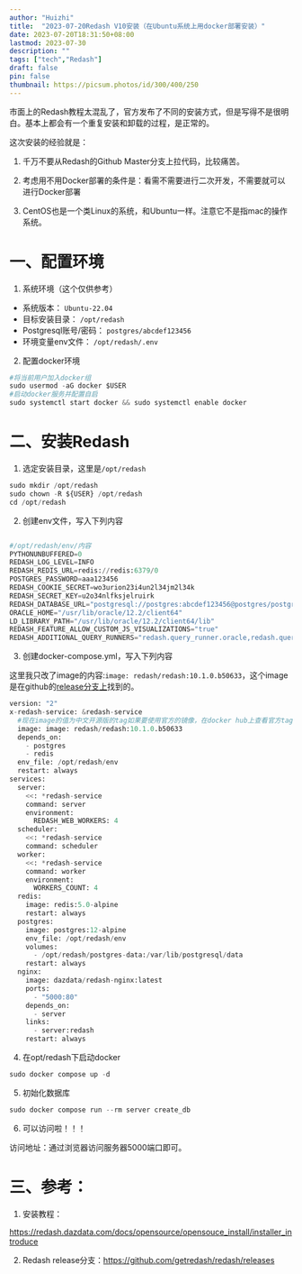 ```yaml
---
author: "Huizhi"
title:  "2023-07-20Redash V10安装（在Ubuntu系统上用docker部署安装）"
date: 2023-07-20T18:31:50+08:00  
lastmod: 2023-07-30
description: ""
tags: ["tech","Redash"]
draft: false
pin: false
thumbnail: https://picsum.photos/id/300/400/250
---
```


市面上的Redash教程太混乱了，官方发布了不同的安装方式，但是写得不是很明白。基本上都会有一个重复安装和卸载的过程，是正常的。


这次安装的经验就是：  
1. 千万不要从Redash的Github Master分支上拉代码，比较痛苦。

2. 考虑用不用Docker部署的条件是：看需不需要进行二次开发，不需要就可以进行Docker部署


3. CentOS也是一个类Linux的系统，和Ubuntu一样。注意它不是指mac的操作系统。



# 一、配置环境

1. 系统环境（这个仅供参考）
- 系统版本： `Ubuntu-22.04`
- 目标安装目录： `/opt/redash`
- Postgresql账号/密码： `postgres/abcdef123456`
- 环境变量env文件： `/opt/redash/.env`

2. 配置docker环境

```python
#将当前用户加入docker组
sudo usermod -aG docker $USER
#启动docker服务并配置自启
sudo systemctl start docker && sudo systemctl enable docker
```

# 二、安装Redash

1. 选定安装目录，这里是`/opt/redash`

```python
sudo mkdir /opt/redash
sudo chown -R ${USER} /opt/redash
cd /opt/redash
```

2. 创建env文件，写入下列内容

```python

#/opt/redash/env/内容
PYTHONUNBUFFERED=0
REDASH_LOG_LEVEL=INFO
REDASH_REDIS_URL=redis://redis:6379/0
POSTGRES_PASSWORD=aaa123456
REDASH_COOKIE_SECRET=wo3urion23i4un2l34jm2l34k
REDASH_SECRET_KEY=u2o34nlfksjelruirk
REDASH_DATABASE_URL="postgresql://postgres:abcdef123456@postgres/postgres"
ORACLE_HOME="/usr/lib/oracle/12.2/client64"
LD_LIBRARY_PATH="/usr/lib/oracle/12.2/client64/lib"
REDASH_FEATURE_ALLOW_CUSTOM_JS_VISUALIZATIONS="true"
REDASH_ADDITIONAL_QUERY_RUNNERS="redash.query_runner.oracle,redash.query_runner.python"
```

3. 创建docker-compose.yml，写入下列内容

这里我只改了image的内容:`image: redash/redash:10.1.0.b50633`，这个image是在github的[release分支上](https://github.com/getredash/redash/releases)找到的。

```python
version: "2"
x-redash-service: &redash-service
  #现在image的值为中文开源版的tag如果要使用官方的镜像，在docker hub上查看官方tag，然后替换。
  image: image: redash/redash:10.1.0.b50633
  depends_on:
    - postgres
    - redis
  env_file: /opt/redash/env
  restart: always
services:
  server:
    <<: *redash-service
    command: server
    environment:
      REDASH_WEB_WORKERS: 4
  scheduler:
    <<: *redash-service
    command: scheduler
  worker:
    <<: *redash-service
    command: worker
    environment:
      WORKERS_COUNT: 4
  redis:
    image: redis:5.0-alpine
    restart: always
  postgres:
    image: postgres:12-alpine
    env_file: /opt/redash/env
    volumes:
      - /opt/redash/postgres-data:/var/lib/postgresql/data
    restart: always
  nginx:
    image: dazdata/redash-nginx:latest
    ports:
      - "5000:80"
    depends_on:
      - server
    links:
      - server:redash
    restart: always
```

4. 在opt/redash下启动docker

```python
sudo docker compose up -d
```

5. 初始化数据库

```python
sudo docker compose run --rm server create_db
```

6. 可以访问啦！！！

访问地址：通过浏览器访问服务器5000端口即可。

# 三、参考：

1. 安装教程：

https://redash.dazdata.com/docs/opensource/opensouce_install/installer_introduce

2. Redash release分支：https://github.com/getredash/redash/releases